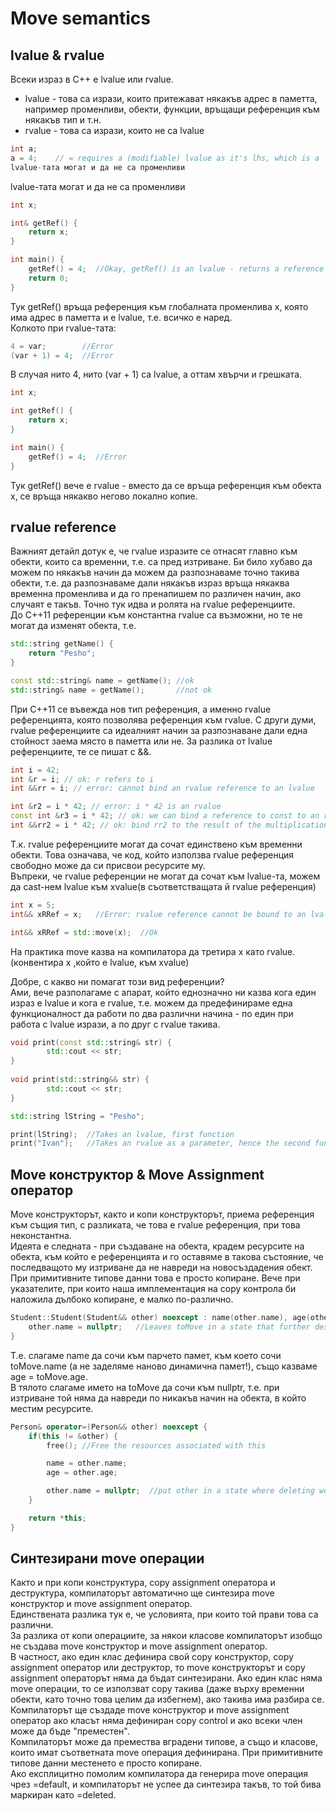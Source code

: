 # Move semantics

## lvalue & rvalue
Всеки израз в C++ е lvalue или rvalue.
- lvalue - това са изрази, които притежават някакъв адрес в паметта, например променливи, обекти, функции, връщащи референция към някакъв тип и т.н.
- rvalue - това са изрази, които не са lvalue

```c++
int a;
a = 4;    // = requires a (modifiable) lvalue as it's lhs, which is a
lvalue-тата могат и да не са променливи
```

lvalue-тата могат и да не са променливи
```c++
int x;

int& getRef() {
	return x;
}

int main() {
	getRef() = 4;  //Okay, getRef() is an lvalue - returns a reference to the global variable x
	return 0;
}
```
Тук getRef() връща референция към глобалната променлива x, която има адрес в паметта и е lvalue, т.е. всичко е наред. <br />
Колкото при rvalue-тата:

```c++
4 = var;        //Error
(var + 1) = 4;  //Error
```

В случая нито 4, нито (var + 1) са lvalue, а оттам хвърчи и грешката.
```c++
int x;

int getRef() {
	return x;
}

int main() {
	getRef() = 4;  //Error
}
```
Тук getRef() вече е rvalue - вместо да се връща референция към обекта x, се връща някакво негово локално копие.

## rvalue reference
Важният детайл дотук е, че rvalue изразите се отнасят главно към обекти, които са временни, т.е. са пред изтриване. Би било хубаво да можем по някакъв начин да можем да разпознаваме точно такива обекти, т.е. да разпознаваме дали някакъв израз връща някаква временна променлива и да го пренапишем по различен начин, ако случаят е такъв. Точно тук идва и ролята на rvalue референциите. <br />
До C++11 референции към константна rvalue са възможни, но те не могат да изменят обекта, т.е.

```c++
std::string getName() {
	return "Pesho";
}

const std::string& name = getName(); //ok
std::string& name = getName();       //not ok
```	
При C++11 се въвежда нов тип референция, а именно rvalue референцията, която позволява референция към rvalue. С други думи, rvalue референциите са идеалният начин за разпознаване дали една стойност заема място в паметта или не. За разлика от lvalue референциите, те се пишат с &&. <br />

```c++
int i = 42;
int &r = i; // ok: r refers to i
int &&rr = i; // error: cannot bind an rvalue reference to an lvalue

int &r2 = i * 42; // error: i * 42 is an rvalue
const int &r3 = i * 42; // ok: we can bind a reference to const to an rvalue
int &&rr2 = i * 42; // ok: bind rr2 to the result of the multiplication
```
Т.к. rvalue референциите могат да сочат единствено към временни обекти. Това означава, че код, който използва rvalue референция свободно може да си присвои ресурсите му. <br />
Въпреки, че rvalue референции не могат да сочат към lvalue-та, можем да cast-нем lvalue към xvalue(в съответстващата й rvalue референция)
```c++
int x = 5;
int&& xRRef = x;   //Error: rvalue reference cannot be bound to an lvalue

int&& xRRef = std::move(x);  //Ok
```

На практика move казва на компилатора да третира x като rvalue.(конвентира x ,който е lvalue, към xvalue) <br />

Добре, с какво ни помагат този вид референции? <br />
Ами, вече разполагаме с апарат, който еднозначно ни казва кога един израз е lvalue и кога е rvalue, т.е. можем да предефинираме една функционалност да работи по два различни начина - по един при работа с lvalue изрази, а по друг с rvalue такива.

```c++
void print(const std::string& str) {
        std::cout << str;
}
 
void print(std::string&& str) {
        std::cout << str;
}

std::string lString = "Pesho";

print(lString);  //Takes an lvalue, first function
print("Ivan");   //Takes an rvalue as a parameter, hence the second function will be instantiated
```

## Move конструктор & Move Assignment оператор

Move конструкторът, както и копи конструкторът, приема референция към същия тип, с разликата, че това е rvalue референция, при това неконстантна. <br />
Идеята е следната - при създаване на обекта, крадем ресурсите на обекта, към който е референцията и го оставяме в такова състояние, че последващото му изтриване да не навреди на новосъздадения обект. <br /> 
При примитивните типове данни това е просто копиране. Вече при указателите, при които наша имплементация на copy контрола би наложила дълбоко копиране, е малко по-различно. <br />

```c++
Student::Student(Student&& other) noexcept : name(other.name), age(other.age) {
	other.name = nullptr;   //Leaves toMove in a state that further destruction will do no harm!
}
```
Т.е. слагаме name да сочи към парчето памет, към което сочи toMove.name (а не заделяме наново динамична памет!), също казваме age = toMove.age. <br />
В тялото слагаме името на toMove да сочи към nullptr, т.е. при изтриване той няма да навреди по никакъв начин на обекта, в който местим ресурсите. <br />

```c++
Person& operator=(Person&& other) noexcept {
	if(this != &other) {
		free();	//Free the resources associated with this

		name = other.name;
		age = other.age;

		other.name = nullptr;  //put other in a state where deleting won`t cause problems in further uses of this
	}

	return *this;
}
```

## Синтезирани move операции
Както и при копи конструктура, copy assignment оператора и деструктура, компилаторът автоматично ще синтезира move конструктор и move assignment оператор. <br />
Единствената разлика тук е, че условията, при които той прави това са различни. <br />
За разлика от копи операциите, за някои класове компилаторът изобщо не създава move конструктор и move assignment оператор. <br />
В частност, ако един клас дефинира свой copy конструктор, copy assignment оператор или деструктор, то move конструкторът и copy assignment операторът няма да бъдат синтезирани. Aко един клас няма move операции, то се използват copy такива (даже върху временни обекти, като точно това целим да избегнем), ако такива има разбира се. <br />
Компилаторът ще създаде move конструктор и move assignment оператор ако класът няма дефиниран copy control и ако всеки член може да бъде "преместен". <br />
Компилаторът може да премества вградени типове, а също и класове, които имат съответната move операция дефинирана. При примитивните типове данни местенето е просто копиране. <br />
Aко експлицитно помолим компилатора да генерира move операция чрез =default, и компилаторът не успее да синтезира такъв, то той бива маркиран като =deleted.
